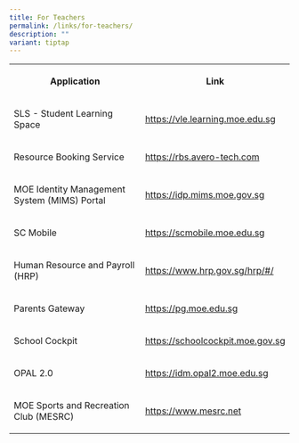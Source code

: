 ```yaml
---
title: For Teachers
permalink: /links/for-teachers/
description: ""
variant: tiptap
---
```

<table style="minWidth: 50px">
<colgroup>
<col>
<col>
</colgroup>
<tbody>
<tr>
<th rowspan="1" colspan="1">
<p>Application</p>
</th>
<th rowspan="1" colspan="1">
<p>Link</p>
</th>
</tr>
<tr>
<td rowspan="1" colspan="1">
<p>SLS - Student Learning Space</p>
</td>
<td rowspan="1" colspan="1">
<p><a href="https://vle.learning.moe.edu.sg" rel="noopener nofollow" target="_blank">https://vle.learning.moe.edu.sg</a>
</p>
</td>
</tr>
<tr>
<td rowspan="1" colspan="1">
<p>Resource Booking Service</p>
</td>
<td rowspan="1" colspan="1">
<p><a href="https://rbs.avero-tech.com" rel="noopener nofollow" target="_blank">https://rbs.avero-tech.com</a>
</p>
</td>
</tr>
<tr>
<td rowspan="1" colspan="1">
<p>MOE Identity Management System (MIMS) Portal</p>
</td>
<td rowspan="1" colspan="1">
<p><a href="https://idp.mims.moe.gov.sg" rel="noopener nofollow" target="_blank">https://idp.mims.moe.gov.sg</a>
</p>
</td>
</tr>
<tr>
<td rowspan="1" colspan="1">
<p>SC Mobile</p>
</td>
<td rowspan="1" colspan="1">
<p><a href="https://scmobile.moe.edu.sg" rel="noopener nofollow" target="_blank">https://scmobile.moe.edu.sg</a>
</p>
</td>
</tr>
<tr>
<td rowspan="1" colspan="1">
<p>Human Resource and Payroll (HRP)</p>
</td>
<td rowspan="1" colspan="1">
<p><a href="https://www.hrp.gov.sg/hrp/#/" rel="noopener nofollow" target="_blank">https://www.hrp.gov.sg/hrp/#/</a>
</p>
</td>
</tr>
<tr>
<td rowspan="1" colspan="1">
<p>Parents Gateway</p>
</td>
<td rowspan="1" colspan="1">
<p><a href="https://pg.moe.edu.sg" rel="noopener nofollow" target="_blank">https://pg.moe.edu.sg</a>
</p>
</td>
</tr>
<tr>
<td rowspan="1" colspan="1">
<p>School Cockpit</p>
</td>
<td rowspan="1" colspan="1">
<p><a href="https://schoolcockpit.moe.gov.sg" rel="noopener nofollow" target="_blank">https://schoolcockpit.moe.gov.sg</a>
</p>
</td>
</tr>
<tr>
<td rowspan="1" colspan="1">
<p>OPAL 2.0</p>
</td>
<td rowspan="1" colspan="1">
<p><a href="https://idm.opal2.moe.edu.sg" rel="noopener nofollow" target="_blank">https://idm.opal2.moe.edu.sg</a>
</p>
</td>
</tr>
<tr>
<td rowspan="1" colspan="1">
<p>MOE Sports and Recreation Club (MESRC)</p>
</td>
<td rowspan="1" colspan="1">
<p><a href="https://www.mesrc.net" rel="noopener nofollow" target="_blank">https://www.mesrc.net</a>
</p>
</td>
</tr>
</tbody>
</table>
<p></p>